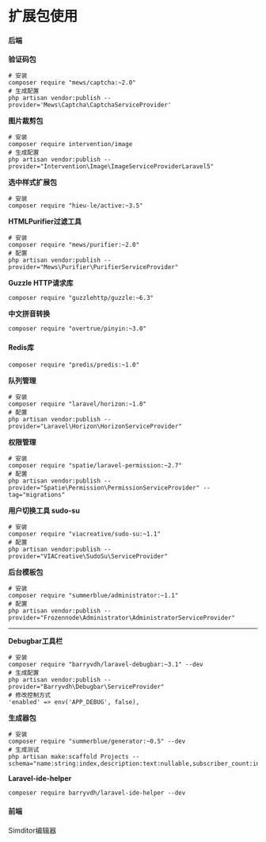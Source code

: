 # 扩展包使用

#### 后端

**验证码包**

```
# 安装
composer require "mews/captcha:~2.0"
# 生成配置
php artisan vendor:publish --provider='Mews\Captcha\CaptchaServiceProvider'
```

**图片裁剪包**

```
# 安装
composer require intervention/image
# 生成配置
php artisan vendor:publish --provider="Intervention\Image\ImageServiceProviderLaravel5"
```

**选中样式扩展包**

```
# 安装
composer require "hieu-le/active:~3.5"
```

**HTMLPurifier过滤工具**

```
# 安装
composer require "mews/purifier:~2.0"
# 配置
php artisan vendor:publish --provider="Mews\Purifier\PurifierServiceProvider"
```

**Guzzle HTTP请求库**

```
composer require "guzzlehttp/guzzle:~6.3"
```

**中文拼音转换**

```
composer require "overtrue/pinyin:~3.0"
```

#### Redis库

```
composer require "predis/predis:~1.0"
```

**队列管理**

```
# 安装
composer require "laravel/horizon:~1.0"
# 配置
php artisan vendor:publish --provider="Laravel\Horizon\HorizonServiceProvider"
```

**权限管理**

```
# 安装
composer require "spatie/laravel-permission:~2.7"
# 配置
php artisan vendor:publish --provider="Spatie\Permission\PermissionServiceProvider" --tag="migrations"
```

**用户切换工具 sudo-su**

```
# 安装
composer require "viacreative/sudo-su:~1.1"
# 配置
php artisan vendor:publish --provider="VIACreative\SudoSu\ServiceProvider"
```

**后台模板包**

```
# 安装
composer require "summerblue/administrator:~1.1"
# 配置
php artisan vendor:publish --provider="Frozennode\Administrator\AdministratorServiceProvider"
```

---

**Debugbar工具栏**

```
# 安装
composer require "barryvdh/laravel-debugbar:~3.1" --dev
# 生成配置
php artisan vendor:publish --provider="Barryvdh\Debugbar\ServiceProvider"
# 修改控制方式
'enabled' => env('APP_DEBUG', false),
```

**生成器包**

```
# 安装
composer require "summerblue/generator:~0.5" --dev
# 生成测试
php artisan make:scaffold Projects --schema="name:string:index,description:text:nullable,subscriber_count:integer:unsigned:default(0)"
```

**Laravel-ide-helper**

```
composer require barryvdh/laravel-ide-helper --dev
```

#### 前端

Simditor编辑器

